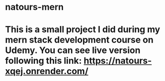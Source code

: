 # natours-mern

# This is a small project I did during my mern stack development course on Udemy. You can see live version following this link: https://natours-xqej.onrender.com/
